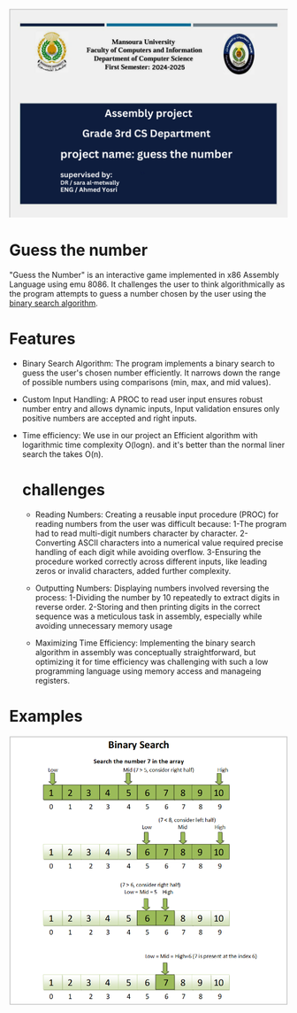 ![](/photo_project/Untitled_design.png)
# Guess the number
 "Guess the Number" is an interactive game implemented in x86 Assembly Language using emu 8086. It challenges the user to think algorithmically as the program attempts to guess a number chosen by the user using the [binary search algorithm](https://www.geeksforgeeks.org/binary-search/).

 # Features
 - Binary Search Algorithm:
   The program implements a binary search to guess the user's chosen number efficiently.
It narrows down the range of possible numbers using comparisons (min, max, and mid values).

- Custom Input Handling:
A PROC to read user input ensures robust number entry and allows dynamic inputs,
Input validation ensures only positive numbers are accepted and right inputs.

- Time efficiency:
  We use in our project an Efficient algorithm with logarithmic time complexity O(logn).
  and it's better than the normal liner search the takes O(n).

  # challenges
  - Reading Numbers:
      Creating a reusable input procedure (PROC) for reading numbers from the user was difficult because:
          1-The program had to read multi-digit numbers character by character.
          2-Converting ASCII characters into a numerical value required precise handling of each digit while avoiding overflow.
          3-Ensuring the procedure worked correctly across different inputs, like leading zeros or invalid characters, added further complexity.
  - Outputting Numbers:
        Displaying numbers involved reversing the process:
            1-Dividing the number by 10 repeatedly to extract digits in reverse order.
            2-Storing and then printing digits in the correct sequence was a meticulous task in assembly, especially while avoiding unnecessary memory usage

  - Maximizing Time Efficiency:
      Implementing the binary search algorithm in assembly was conceptually straightforward, but optimizing it for time efficiency was challenging with such a low programming language using memory access and manageing registers.

# Examples
![](/photo2_project/0_riJmHbxu2CZlF6Ad.png)
